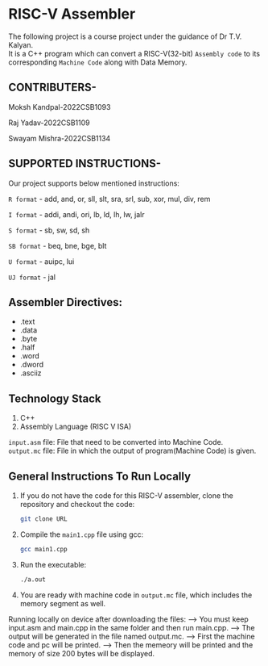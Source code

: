 # RISC-V Assembler

The following project is a course project under the guidance of Dr T.V. Kalyan.  
It is a C++ program which can convert a RISC-V(32-bit) `Assembly code` to its corresponding `Machine Code` along
with Data Memory.

## CONTRIBUTERS-

Moksh Kandpal-2022CSB1093

Raj Yadav-2022CSB1109

Swayam Mishra-2022CSB1134


## SUPPORTED INSTRUCTIONS-

Our project supports below mentioned instructions:  

`R format` - add, and, or, sll, slt, sra, srl, sub, xor, mul, div, rem

`I format` - addi, andi, ori, lb, ld, lh, lw, jalr

`S format` - sb, sw, sd, sh

`SB format` - beq, bne, bge, blt

`U format` - auipc, lui

`UJ format` - jal

## Assembler Directives:  
- .text
- .data
- .byte
- .half
- .word
- .dword
- .asciiz


## Technology Stack
1. C++  
2. Assembly Language (RISC V ISA)  

`input.asm` file: File that need to be converted into Machine Code.    
`output.mc` file:  File in which the output of program(Machine Code) is given.   

## General Instructions To Run Locally

1. If you do not have the code for this RISC-V assembler, clone the repository and checkout the code:
    ```bash
    git clone URL
    ```

2. Compile the `main1.cpp` file using gcc:
    ```bash
    gcc main1.cpp
    ```

3. Run the executable:
    ```bash
    ./a.out
    ```
4. You are ready with machine code in `output.mc` file, which includes the memory segment as well.

Running locally on device after downloading the files:
--> You must keep input.asm and main.cpp in the same folder and then run main.cpp.
--> The output will be generated in the file named output.mc.
--> First the machine code and pc will be printed.
--> Then the memeory will be printed and the memory of size 200 bytes will be displayed.



